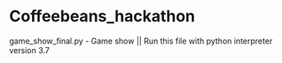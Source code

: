 # Coffeebeans_hackathon

game_show_final.py - Game show ||
Run this file with python interpreter version 3.7
